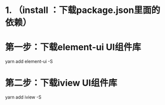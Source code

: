 <!--
 npm i element-ui -S
 -S 保存到项目依赖中
 ui库查询网站：element,iview,vuetify
 或百度搜索：vue UI框架 
 -->
 # 1. （install ：下载package.json里面的依赖）
 # 第一步：下载element-ui  UI组件库
 <!-- 如果用npm:npm install element-ui -->
 yarn add element-ui -S
 # 第二步：下载iview  UI组件库
 yarn add iview -S